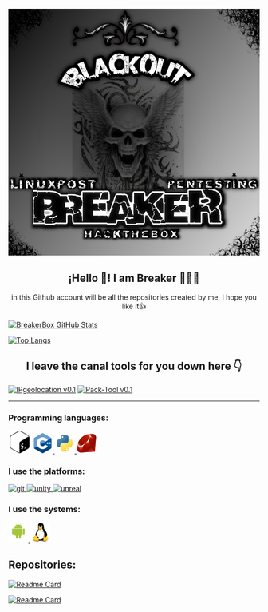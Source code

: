 ![foto](l.png)
<h2 align="center">¡Hello 👋! I am Breaker 👨🏻‍💻</h2>

<p align="center"I am a ruby ​​programmer👨🏻‍💻<br/>in this Github account will be all the repositories created by me, I hope you like it👍</p>


[![BreakerBox GitHub Stats](https://github-readme-stats.vercel.app/api?username=BreakerBox&show_icons=true&theme=midnight-purple)](https://github.com/anuraghazra/github-readme-stats)

[![Top Langs](https://github-readme-stats.vercel.app/api/top-langs/?username=BreakerBox&theme=midnight-purple&layout=compact)](https://github.com/anuraghazra/github-readme-stats)

<h2 align="center">I leave the canal tools for you down here 👇</h2>

[![IPgeolocation v0.1](https://img.shields.io/badge/IPgeolocation-%F0%9D%96%9B0.1-blue)](https://github.com/BreakerBox/IPgeolocation.git)
[![Pack-Tool v0.1](https://img.shields.io/badge/Pack--Tool-v0.1-blue)](https://github.com/BreakerBox/Pack-Tool.git)

---
<h3 align="left">Programming languages:</h3>
<p align="left"> <img height="45" src="./gnubash.svg"> <a href="https://www.w3schools.com/cpp/" target="_blank"> <img src="https://raw.githubusercontent.com/devicons/devicon/master/icons/cplusplus/cplusplus-original.svg" alt="cplusplus" width="40" height="40"/> </a> <a href="https://www.python.org" target="_blank"> <img src="https://raw.githubusercontent.com/devicons/devicon/master/icons/python/python-original.svg" alt="python" width="40" height="40"/> </a> <a href="https://www.ruby-lang.org/en/" target="_blank"> <img src="https://raw.githubusercontent.com/devicons/devicon/master/icons/ruby/ruby-original.svg" alt="ruby" width="40" height="40"/> </a> </p>

<h3 align="left">I use the platforms:</h3>
<p align="left"> <a href="https://git-scm.com/" target="_blank"> <img src="https://www.vectorlogo.zone/logos/git-scm/git-scm-icon.svg" alt="git" width="40" height="40"/> </a> <a href="https://unity.com/" target="_blank"> <img src="https://www.vectorlogo.zone/logos/unity3d/unity3d-icon.svg" alt="unity" width="40" height="40"/> </a> <a href="https://unrealengine.com/" target="_blank"> <img src="https://raw.githubusercontent.com/kenangundogan/fontisto/036b7eca71aab1bef8e6a0518f7329f13ed62f6b/icons/svg/brand/unreal-engine.svg" alt="unreal" width="40" height="40"/> </a> </p>


<h3 align="left">I use the systems:</h3>
<p align="left"> <a href="https://developer.android.com" target="_blank"> <img src="https://raw.githubusercontent.com/devicons/devicon/master/icons/android/android-original-wordmark.svg" alt="android" width="40" height="40"/> </a> <a href="https://www.linux.org/" target="_blank"> <img src="https://raw.githubusercontent.com/devicons/devicon/master/icons/linux/linux-original.svg" alt="linux" width="40" height="40"/> </a> </p>

## Repositories:

[![Readme Card](https://github-readme-stats.vercel.app/api/pin/?username=BreakerBox&repo=IPgeolocation&theme=midnight-purple)](https://github.com/BreakerBox/IPgeolocarion.git)

[![Readme Card](https://github-readme-stats.vercel.app/api/pin/?username=BreakerBox&repo=Pack-Tool&theme=midnight-purple)](https://github.com/BreakerBox/IPgeolocarion.git)
